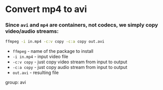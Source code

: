 # Convert mp4 to avi

### Since `avi` and `mp4` are containers, not codecs, we simply copy video/audio streams:

```bash
ffmpeg -i in.mp4 -c:v copy -c:a copy out.avi
```

- `ffmpeg` - name of the package to install
- `-i in.mp4` - input video file
- `-c:v copy` - just copy video stream from input to output
- `-c:a copy` - just copy audio stream from input to output
- `out.avi` - resulting file

group: avi


